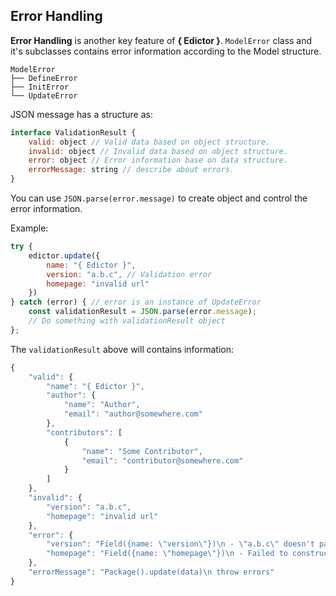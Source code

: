 <div class="flex flex-center width-100">
<h2>Error Handling</h2>
</div>

**Error Handling** is another key feature of **{ Edictor }**.
`ModelError` class and it's subclasses contains error information according
to the Model structure.
```shell
ModelError
├── DefineError
├── InitError
└── UpdateError
```

JSON message has a structure as:
```js
interface ValidationResult {
    valid: object // Valid data based on object structure.
    invalid: object // Invalid data based on object structure.
    error: object // Error information base on data structure.
    errorMessage: string // describe about errors. 
}
```
You can use `JSON.parse(error.message)` to create object and control
the error information.

Example:
```js
try {
    edictor.update({
        name: "{ Edictor }",
        version: "a.b.c", // Validation error
        homepage: "invalid url"
    })
} catch (error) { // error is an instance of UpdateError
    const validationResult = JSON.parse(error.message);
    // Do something with validationResult object
};
```

The `validationResult` above will contains information:
```js
{
    "valid": {
        "name": "{ Edictor }",
        "author": {
            "name": "Author",
            "email": "author@somewhere.com"
        },
        "contributors": [
            {
                "name": "Some Contributor",
                "email": "contributor@somewhere.com"
            }
        ]
    },
    "invalid": {
        "version": "a.b.c",
        "homepage": "invalid url"
    },
    "error": {
        "version": "Field({name: \"version\"})\n - \"a.b.c\" doesn't pass Regular Expression => /^(0|[1-9]\\d*)\\.(0|[1-9]\\d*)\\.(0|[1-9]\\d*)(?:-((?:0|[1-9]\\d*|\\d*[a-zA-Z-][0-9a-zA-Z-]*)(?:\\.(?:0|[1-9]\\d*|\\d*[a-zA-Z-][0-9a-zA-Z-]*))*))?(?:\\+([0-9a-zA-Z-]+(?:\\.[0-9a-zA-Z-]+)*))?$/",
        "homepage": "Field({name: \"homepage\"})\n - Failed to construct 'URL': Invalid URL"
    },
    "errorMessage": "Package().update(data)\n throw errors"
}
```